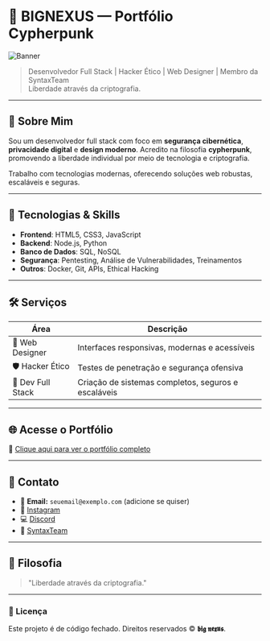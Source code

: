 # 🌌 BIGNEXUS — Portfólio Cypherpunk

![Banner](https://bignexuss.github.io/BigNexus/favicon.ico)

> Desenvolvedor Full Stack | Hacker Ético | Web Designer | Membro da SyntaxTeam  
> Liberdade através da criptografia.

---

## 🧠 Sobre Mim

Sou um desenvolvedor full stack com foco em **segurança cibernética**, **privacidade digital** e **design moderno**. Acredito na filosofia **cypherpunk**, promovendo a liberdade individual por meio de tecnologia e criptografia.

Trabalho com tecnologias modernas, oferecendo soluções web robustas, escaláveis e seguras.

---

## 🚀 Tecnologias & Skills

- **Frontend**: HTML5, CSS3, JavaScript
- **Backend**: Node.js, Python
- **Banco de Dados**: SQL, NoSQL
- **Segurança**: Pentesting, Análise de Vulnerabilidades, Treinamentos
- **Outros**: Docker, Git, APIs, Ethical Hacking

---

## 🛠️ Serviços

| Área            | Descrição |
|------------------|-----------|
| 🎨 Web Designer   | Interfaces responsivas, modernas e acessíveis |
| 🛡 Hacker Ético   | Testes de penetração e segurança ofensiva |
| 🧩 Dev Full Stack | Criação de sistemas completos, seguros e escaláveis |

---

## 🌐 Acesse o Portfólio

📎 [Clique aqui para ver o portfólio completo](https://bignexuss.github.io/BigNexus/)

---

## 📲 Contato

- 📧 **Email:** `seuemail@exemplo.com` (adicione se quiser)
- 💬 [Instagram](https://www.instagram.com/big___isaac/)
- 💻 [Discord](https://discord.com/users/890706236784406559)
- 🤝 [SyntaxTeam](https://naoeocask.github.io/SYNTAXTEAM/)

---

## 🧠 Filosofia

> "Liberdade através da criptografia."

---

### 🧾 Licença

Este projeto é de código fechado. Direitos reservados © **𝖇𝖎𝖌 𝖓𝖊𝖝𝖚𝖘**.

